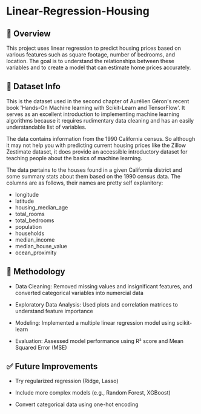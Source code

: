# Linear-Regression-Housing
## 📌 Overview
This project uses linear regression to predict housing prices based on various features such as square footage, number of bedrooms, and location. The goal is to understand the relationships between these variables and to create a model that can estimate home prices accurately.


## 📑 Dataset Info
This is the dataset used in the second chapter of Aurélien Géron's recent book 'Hands-On Machine learning with Scikit-Learn and TensorFlow'. It serves as an excellent introduction to implementing machine learning algorithms because it requires rudimentary data cleaning and has an easily understandable list of variables.

The data contains information from the 1990 California census. So although it may not help you with predicting current housing prices like the Zillow Zestimate dataset, it does provide an accessible introductory dataset for teaching people about the basics of machine learning.

The data pertains to the houses found in a given California district and some summary stats about them based on the 1990 census data. The columns are as follows, their names are pretty self explanitory:
- longitude
- latitude
- housing_median_age
- total_rooms
- total_bedrooms
- population
- households
- median_income
- median_house_value
- ocean_proximity


## 🧠 Methodology
- Data Cleaning: Removed missing values and insignificant features, and converted categorical variables into numercial data

- Exploratory Data Analysis: Used plots and correlation matrices to understand feature importance

- Modeling: Implemented a multiple linear regression model using scikit-learn

- Evaluation: Assessed model performance using R² score and Mean Squared Error (MSE)


## ✅ Future Improvements
- Try regularized regression (Ridge, Lasso)

- Include more complex models (e.g., Random Forest, XGBoost)

- Convert categorical data using one-hot encoding

